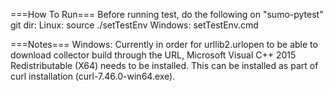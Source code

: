 ===How To Run===
Before running test, do the following on "sumo-pytest" git dir:
Linux: source ./setTestEnv
Windows: setTestEnv.cmd

===Notes===
Windows:
Currently in order for urllib2.urlopen to be able to download collector build through the URL, Microsoft Visual C++ 2015 Redistributable (X64) needs to be installed. This can be installed as part of curl installation (curl-7.46.0-win64.exe).

